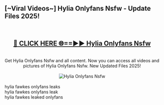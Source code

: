 <h2>[~Viral Videos~] Hylia Onlyfans Nsfw - Update Files 2025!</h2>
<br>
<div align="center">
<h2><a href="https://betterlinks.top/A2PfLJ" rel="nofollow">🔴 CLICK HERE 🌐==►► Hylia Onlyfans Nsfw</a></h2>
<br>
Get Hylia Onlyfans Nsfw and all content. Now you can access all videos and pictures of Hylia Onlyfans Nsfw. New Updated Files 2025!
<br>
<br>
<a href="https://betterlinks.top/A2PfLJ" rel="nofollow" data-target="animated-image.originalLink"><img src="https://i.ibb.co.com/WyWwxjT/player-gif2.gif" alt="Hylia Onlyfans Nsfw" style="max-width: 100%; display: inline-block;" data-target="animated-image.originalImage"></a>
</div>
<br>
hylia fawkes onlyfans leaks<br>
hylia fawkes onlyfans leak<br>
hylia fawkes leaked onlyfans